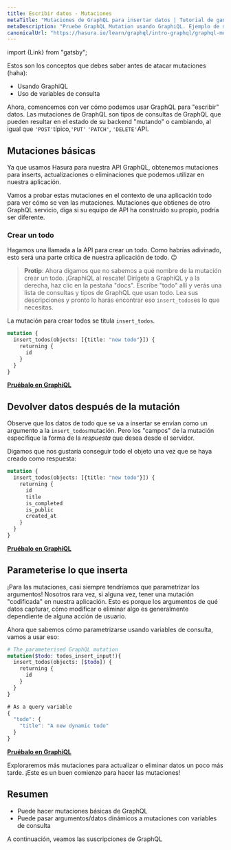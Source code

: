 ```yaml
---
title: Escribir datos - Mutaciones
metaTitle: "Mutaciones de GraphQL para insertar datos | Tutorial de ganchos de Apollo de Reacción GraphQL"
metaDescription: "Pruebe GraphQL Mutation usando GraphiQL. Ejemplo de mutación GraphQL con argumentos dinámicos y variables para insertar datos"
canonicalUrl: "https://hasura.io/learn/graphql/intro-graphql/graphql-mutations/"
---
```


import {Link} from "gatsby";

Estos son los conceptos que debes saber antes de atacar mutaciones (haha):
- <Link to="/intro-to-graphql/2-fetching-data-queries/#tryoutgraphqlqueries">Usando GraphiQL</Link>
- <Link to="/intro-to-graphql/2-fetching-data-queries/#graphqlvariables:passingargumentstoyourqueriesdynamically">Uso de variables de consulta</Link>

Ahora, comencemos con ver cómo podemos usar GraphQL para "escribir" datos. Las mutaciones de GraphQL son tipos de consultas de GraphQL que pueden resultar en el estado de su backend "mutando" o cambiando, al igual que `'POST'`típico,`'PUT'` `'PATCH'`, `'DELETE'`API.

## Mutaciones básicas
Ya que usamos Hasura para nuestra API GraphQL, obtenemos mutaciones para inserts, actualizaciones o eliminaciones que podemos utilizar en nuestra aplicación.

Vamos a probar estas mutaciones en el contexto de una aplicación todo para ver cómo se ven las mutaciones. Mutaciones que obtienes de otro GraphQL servicio, diga si su equipo de API ha construido su propio, podría ser diferente.

### Crear un todo

Hagamos una llamada a la API para crear un todo. Como habrías adivinado, esto será una parte crítica de nuestra aplicación de todo. 😉

> **Protip**: Ahora digamos que no sabemos a qué nombre de la mutación crear un todo. ¡GraphiQL al rescate! Dirígete a GraphiQL y a la derecha, haz clic en la pestaña "docs". Escribe "todo" allí y verás una lista de consultas y tipos de GraphQL que usan todo. Lea sus descripciones y pronto lo harás encontrar eso `insert_todos`es lo que necesitas.

La mutación para crear todos se titula `insert_todos`.

```graphql
mutation {
  insert_todos(objects: [{title: "new todo"}]) {
    returning {
      id
    }
  }
}
```

<!-- [//]: # TODO: -->
<b><a href="https://hasura.io/learn/graphql/graphiql" target="_blank">Pruébalo en GraphiQL</a></b>

## Devolver datos después de la mutación
Observe que los datos de todo que se va a insertar se envían como un argumento a la `insert_todos`mutación. Pero los "campos" de la mutación especifique la forma de la _respuesta_ que desea desde el servidor.

Digamos que nos gustaría conseguir todo el objeto una vez que se haya creado como respuesta:

```graphql
mutation {
  insert_todos(objects: [{title: "new todo"}]) {
    returning {
      id
      title
      is_completed
      is_public
      created_at
    }
  }
}
```

<!-- [//]: # TODO: -->
<b><a href="https://hasura.io/learn/graphql/graphiql" target="_blank">Pruébalo en GraphiQL</a></b>

## Parameterise lo que inserta

¡Para las mutaciones, casi siempre tendríamos que parametrizar los argumentos! Nosotros rara vez, si alguna vez, tener una mutación "codificada" en nuestra aplicación. Esto es porque los argumentos de qué datos capturar, cómo modificar o eliminar algo es generalmente dependiente de alguna acción de usuario.

Ahora que sabemos cómo parametrizarse usando variables de consulta, vamos a usar eso:

```graphql
# The parameterised GraphQL mutation
mutation($todo: todos_insert_input!){
  insert_todos(objects: [$todo]) {
    returning {
      id
    }
  }
}
```

```javascript
# As a query variable
{
  "todo": {
    "title": "A new dynamic todo"
  }
}
```

<!-- [//]: # TODO: -->
<b><a href="https://hasura.io/learn/graphql/graphiql" target="_blank">Pruébalo en GraphiQL</a></b>

Exploraremos más mutaciones para actualizar o eliminar datos un poco más tarde. ¡Este es un buen comienzo para hacer las mutaciones!

## Resumen

- Puede hacer mutaciones básicas de GraphQL
- Puede pasar argumentos/datos dinámicos a mutaciones con variables de consulta

A continuación, veamos las suscripciones de GraphQL

